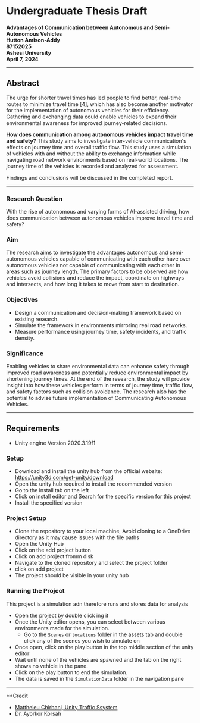 # Undergraduate Thesis Draft  
**Advantages of Communication between Autonomous and Semi-Autonomous Vehicles**  
**Hutton Amison-Addy**  
**87152025**  
**Ashesi University**  
**April 7, 2024**  

---

## Abstract  

The urge for shorter travel times has led people to find better, real-time routes to minimize travel time [4], which has also become another motivator for the implementation of autonomous vehicles for their efficiency. Gathering and exchanging data could enable vehicles to expand their environmental awareness for improved journey-related decisions.

**How does communication among autonomous vehicles impact travel time and safety?** This study aims to investigate inter-vehicle communication's effects on journey time and overall traffic flow. This study uses a simulation of vehicles with and without the ability to exchange information while navigating road network environments based on real-world locations. The journey time of the vehicles is recorded and analyzed for assessment.

Findings and conclusions will be discussed in the completed report.

---

### Research Question  

With the rise of autonomous and varying forms of AI-assisted driving, how does communication between autonomous vehicles improve travel time and safety?

### Aim  

The research aims to investigate the advantages autonomous and semi-autonomous vehicles capable of communicating with each other have over autonomous vehicles not capable of communicating with each other in areas such as journey length. The primary factors to be observed are how vehicles avoid collisions and reduce the impact, coordinate on highways and intersects, and how long it takes to move from start to destination.

### Objectives  

- Design a communication and decision-making framework based on existing research.  
- Simulate the framework in environments mirroring real road networks.  
- Measure performance using journey time, safety incidents, and traffic density.  

### Significance  

Enabling vehicles to share environmental data can enhance safety through improved road awareness and potentially reduce environmental impact by shortening journey times. At the end of the research, the study will provide insight into how these vehicles perform in terms of journey time, traffic flow, and safety factors such as collision avoidance. The research also has the potential to advise future implementation of Communicating Autonomous Vehicles.

---
## Requirements 

- Unity engine Version 2020.3.19f1


### Setup 
- Download and install the unity hub from the official website: https://unity3d.com/get-unity/download
- Open the unity hub required to install the recommended version
- Go to the install tab on the left
- Click on install editor and Search for the specific version for this project
- Install the specified version

### Project Setup 
- Clone the repository to your local machine, Avoid cloning to a OneDrive directory as it may cause issues with the file paths
- Open the Unity Hub
- Click on the add project button 
- Click on add project fromm disk
- Navigate to the cloned repository and select the project folder
- click on add project
- The project should be visible in your unity hub

### Running the Project 
This project is a simulation adn therefore runs and stores data for analysis

- Open the project by double click ing it
- Once the Unity editor opens, you can select between various environments made for the simulation.
    - Go to the `Scenes` or `locations` folder in the assets tab and double click any of the scenes you wish to simulate on
- Once open, click on the play button in the top middle section of the unity editor
- Wait until none of the vehicles are spawned and the tab on the right shows no vehicle in the pane.
- Click on the play button to end the simulation.
- The data is saved in the `SimulationData` folder in the navigation pane



---

**Credit
- [Mattheieu Chirbani, Unity Traffic Ssystem](https://github.com/mchrbn)  
- Dr. Ayorkor Korsah
